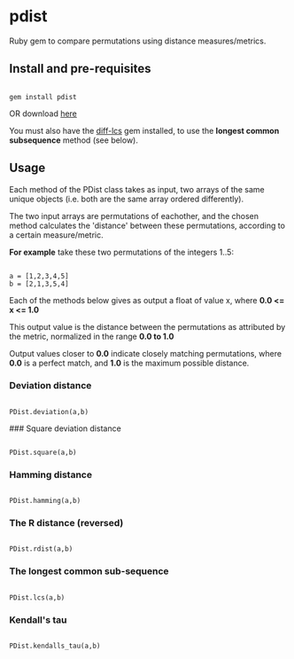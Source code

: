pdist
=====

Ruby gem to compare permutations using distance measures/metrics.

Install and pre-requisites
----

```

gem install pdist

```

OR download [here](http://rubygems.org/gems/pdist)

You must also have the [diff-lcs](http://rubygems.org/gems/diff-lcs) gem installed, to use the **longest common subsequence** method (see below).

Usage
----

Each method of the PDist class takes as input, two arrays of the same unique objects (i.e. both are the same array ordered differently).

The two input arrays are permutations of eachother, and the chosen method calculates the 'distance' between these permutations, according to a certain measure/metric.

**For example** take these two permutations of the integers 1..5:

```

a = [1,2,3,4,5]
b = [2,1,3,5,4]

```

Each of the methods below gives as output a float of value x, where **0.0 <= x <= 1.0**

This output value is the distance between the permutations as attributed by the metric, normalized in the range **0.0 to 1.0**

Output values closer to **0.0** indicate closely matching permutations, where **0.0** is a perfect match, and **1.0** is the maximum possible distance.

### Deviation distance

```

PDist.deviation(a,b)

```

### Square deviation distance

```

PDist.square(a,b)

```

### Hamming distance

```

PDist.hamming(a,b)

```

### The R distance (reversed)

```

PDist.rdist(a,b)

```

### The longest common sub-sequence

```

PDist.lcs(a,b)

```

### Kendall's tau

```

PDist.kendalls_tau(a,b)

```

